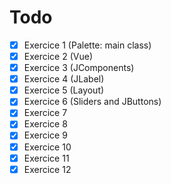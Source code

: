 # Todo
- [x] Exercice 1 (Palette: main class)
- [x] Exercice 2 (Vue)
- [x] Exercice 3 (JComponents)
- [x] Exercice 4 (JLabel)
- [x] Exercice 5 (Layout)
- [x] Exercice 6 (Sliders and JButtons)
- [x] Exercice 7
- [x] Exercice 8
- [x] Exercice 9
- [x] Exercice 10
- [x] Exercice 11
- [x] Exercice 12
